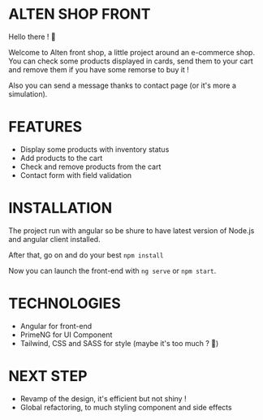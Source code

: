 # ALTEN SHOP FRONT

Hello there ! 👋

Welcome to Alten front shop, a little project around an e-commerce shop. You can check some products displayed in cards, send them to your cart and remove them if you have some remorse to buy it !

Also you can send a message thanks to contact page (or it's more a simulation).

# FEATURES

- Display some products with inventory status
- Add products to the cart
- Check and remove products from the cart
- Contact form with field validation

# INSTALLATION

The project run with angular so be shure to have latest version of Node.js and angular client installed.

After that, go on and do your best `npm install`

Now you can launch the front-end with `ng serve` or `npm start`.

# TECHNOLOGIES

- Angular for front-end
- PrimeNG for UI Component
- Tailwind, CSS and SASS for style (maybe it's too much ? 🤔)

# NEXT STEP

- Revamp of the design, it's efficient but not shiny !
- Global refactoring, to much styling component and side effects

